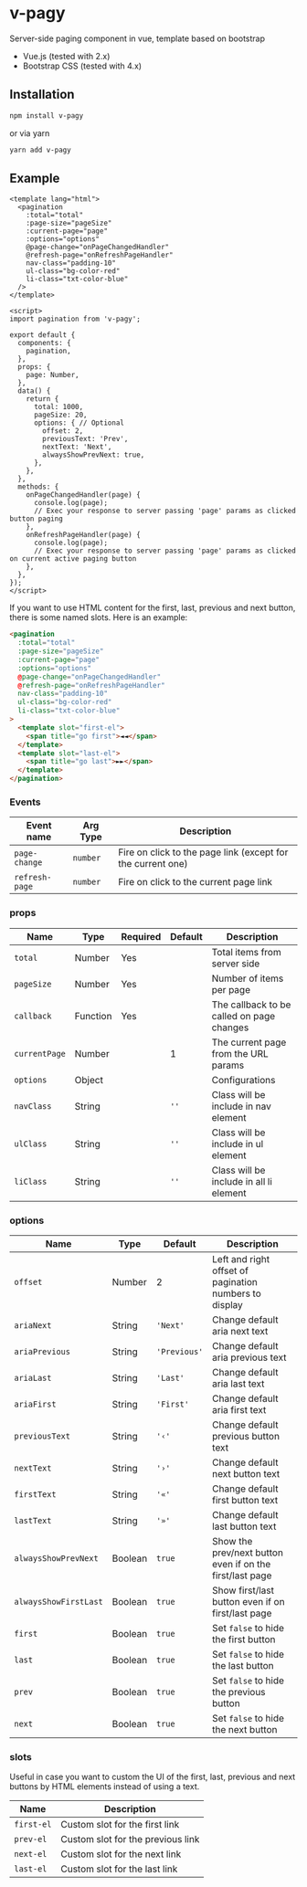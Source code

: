 # v-pagy

Server-side paging component in vue, template based on bootstrap

- Vue.js (tested with 2.x)
- Bootstrap CSS (tested with 4.x)

## Installation
```sh
npm install v-pagy
```
or via yarn
```sh
yarn add v-pagy
```

## Example
```vue
<template lang="html">
  <pagination
    :total="total"
    :page-size="pageSize"
    :current-page="page"
    :options="options"
    @page-change="onPageChangedHandler"
    @refresh-page="onRefreshPageHandler"
    nav-class="padding-10"
    ul-class="bg-color-red"
    li-class="txt-color-blue"
  />
</template>

<script>
import pagination from 'v-pagy';

export default {
  components: {
    pagination,
  },
  props: {
    page: Number,
  },
  data() {
    return {
      total: 1000,
      pageSize: 20,
      options: { // Optional
        offset: 2,
        previousText: 'Prev',
        nextText: 'Next',
        alwaysShowPrevNext: true,
      },
    },
  },
  methods: {
    onPageChangedHandler(page) {
      console.log(page);
      // Exec your response to server passing 'page' params as clicked button paging
    },
    onRefreshPageHandler(page) {
      console.log(page);
      // Exec your response to server passing 'page' params as clicked on current active paging button
    },
  },
});
</script>
```

If you want to use HTML content for the first, last, previous and next button, there is some named slots. Here is an example:

```html
<pagination
  :total="total"
  :page-size="pageSize"
  :current-page="page"
  :options="options"
  @page-change="onPageChangedHandler"
  @refresh-page="onRefreshPageHandler"
  nav-class="padding-10"
  ul-class="bg-color-red"
  li-class="txt-color-blue"
>
  <template slot="first-el">
    <span title="go first">◄◄</span>
  </template>
  <template slot="last-el">
    <span title="go last">►►</span>
  </template>
</pagination>
```

### Events
| Event name | Arg Type | Description |
|---|---|---|
| `page-change` | `number` | Fire on click to the page link (except for the current one) |
| `refresh-page` | `number` | Fire on click to the current page link |

### props
| Name | Type | Required | Default | Description |
|---|---|---|---|---|
| `total` | Number | Yes |  | Total items from server side |
| `pageSize` | Number | Yes |  | Number of items per page |
| `callback` | Function | Yes |  | The callback to be called on page changes |
| `currentPage` | Number |  | 1 | The current page from the URL params |
| `options` | Object |  |  | Configurations |
| `navClass` | String |  | `''` | Class will be include in nav element |
| `ulClass` | String |  | `''` | Class will be include in ul element |
| `liClass` | String |  | `''` | Class will be include in all li element |

### options
| Name | Type | Default | Description |
|---|---|---|---|
| `offset` | Number | 2 | Left and right offset of pagination numbers to display |
| `ariaNext` | String | `'Next'` | Change default aria next text |
| `ariaPrevious` | String | `'Previous'` | Change default aria previous text |
| `ariaLast` | String | `'Last'` | Change default aria last text |
| `ariaFirst` | String | `'First'` | Change default aria first text |
| `previousText` | String | `'‹'` | Change default previous button text |
| `nextText` | String | `'›'` | Change default next button text |
| `firstText` | String | `'«'` | Change default first button text |
| `lastText` | String | `'»'` | Change default last button text |
| `alwaysShowPrevNext` | Boolean | `true` | Show the prev/next button even if on the first/last page |
| `alwaysShowFirstLast` | Boolean | `true` | Show first/last button even if on first/last page |
| `first` | Boolean | `true` | Set `false` to hide the first button |
| `last` | Boolean | `true` | Set `false` to hide the last button |
| `prev` | Boolean | `true` | Set `false` to hide the previous button |
| `next` | Boolean | `true` | Set `false` to hide the next button |

### slots
Useful in case you want to custom the UI of the first, last, previous and next buttons by HTML elements instead of using a text.

| Name | Description |
|---|---|
| `first-el` | Custom slot for the first link |
| `prev-el` | Custom slot for the previous link |
| `next-el` | Custom slot for the next link |
| `last-el` | Custom slot for the last link |
